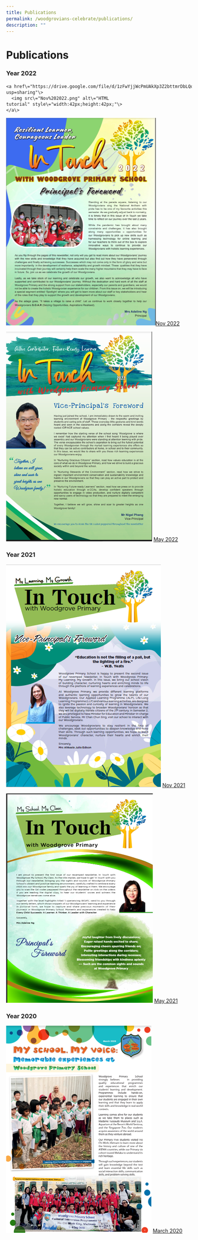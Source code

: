 ```yaml
---
title: Publications
permalink: /woodgrovians-celebrate/publications/
description: ""
---
```

# **Publications**

### Year 2022

```
<a href\="https://drive.google.com/file/d/1zFwYjjWcPmUAkXp3Z2bttmrDbLQoc67n/view?usp=sharing"\>  
  <img src\="Nov%202022.png" alt\="HTML tutorial" style\="width:42px;height:42px;"\>  
</a\>
```

![Nov 2022](/images/Newsletter/Nov%202022.png)[Nov 2022](https://drive.google.com/file/d/1zFwYjjWcPmUAkXp3Z2bttmrDbLQoc67n/view?usp=sharing)

![May 2022](/images/Newsletter/May%202022.png)
[May 2022](https://drive.google.com/file/d/1ZDy17ucdGImyEnAiK3L-E3lZb5cZ4zNi/view?usp=sharing)

### Year 2021

![Nov 2021](/images/Newsletter/Nov%202021.png)
[Nov 2021](https://drive.google.com/file/d/1NbRTZDVfxBgBS3xKAIPoYkKgYyKrA03S/view?usp=sharing)

![May 2021](/images/Newsletter/May%202021.png)
[May 2021](https://drive.google.com/file/d/1IqEoaWNmku5azPbPm6nmilH-QCHSaG5A/view?usp=sharing)

### Year 2020

![March 2020](/images/Newsletter/Mar%202020.png)
[March 2020](https://drive.google.com/file/d/1BBRdXIO7pioo90htPMfXuI-Iz7z4YWSQ/view?usp=sharing)